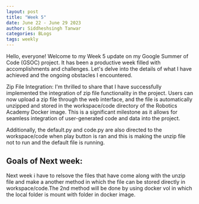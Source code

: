 ```yaml
---
layout: post
title: "Week 5"
date: June 22 - June 29 2023
author: Siddheshsingh Tanwar
categories: BLogs
tags: weekly
---
```


Hello, everyone! Welcome to my Week 5 update on my Google Summer of Code (GSOC) project. It has been a productive week filled with accomplishments and challenges. Let's delve into the details of what I have achieved and the ongoing obstacles I encountered.

Zip File Integration:
I'm thrilled to share that I have successfully implemented the integration of zip file functionality in the project. Users can now upload a zip file through the web interface, and the file is automatically unzipped and stored in the workspace/code directory of the Robotics Academy Docker image. This is a significant milestone as it allows for seamless integration of user-generated code and data into the project.

Additionally, the default.py and code.py are also
directed to the workspace/code when play button is ran and this is making the unzip file not to run and the default file is running.

## Goals of Next week:

Next week i have to relsove the files that have come along with the unzip file and make a another method in which the file can be stored directly in workspace/code.The 2nd method will be done by using docker vol in which the local folder is mount with folder in docker image.